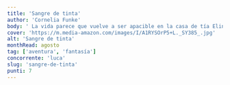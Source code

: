 ```yaml
---
title: 'Sangre de tinta'
author: 'Cornelia Funke'
body: ' La vida parece que vuelve a ser apacible en la casa de tía Elinor y en su fascinante biblioteca, o con el regreso de Resa, o con Mo (Lengua de Brujo) de nuevo encuadernando y «sanando» libros enfermos… pero el peligro vuelve a acechar tras las páginas y en el jardín. '
cover: 'https://m.media-amazon.com/images/I/A1RYSOrP5+L._SY385_.jpg'
alt: 'Sangre de tinta'
monthRead: agosto
tag: ['aventura', 'fantasía']
concorrente: 'luca'
slug: 'sangre-de-tinta'
punti: 7
---
```

